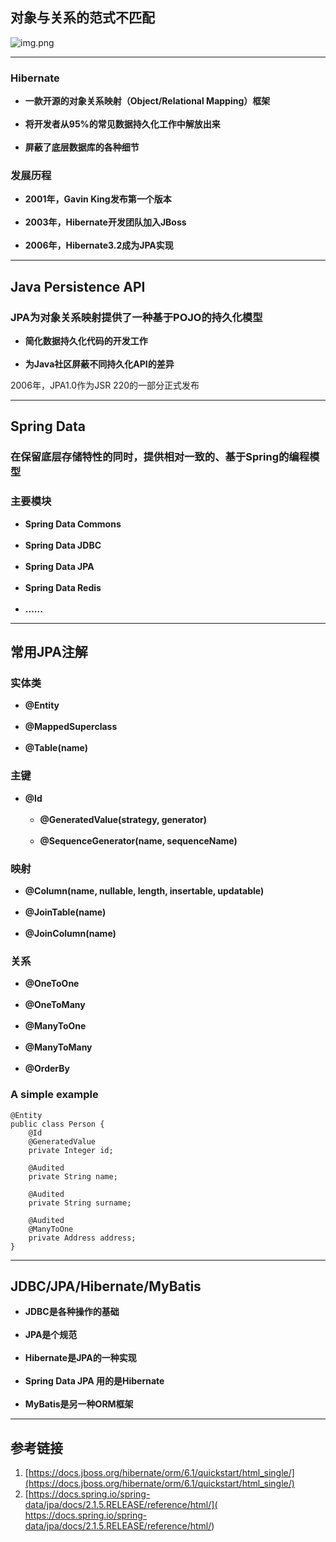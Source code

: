 ## 对象与关系的范式不匹配
![img.png](/images/img.png)

***

### Hibernate
* **一款开源的对象关系映射（Object/Relational Mapping）框架**<br><br/>
* **将开发者从95%的常见数据持久化工作中解放出来**<br><br/>
* **屏蔽了底层数据库的各种细节**

### 发展历程
* **2001年，Gavin King发布第一个版本**<br><br/>
* **2003年，Hibernate开发团队加入JBoss**<br><br/>
* **2006年，Hibernate3.2成为JPA实现**

***

## Java Persistence API
### JPA为对象关系映射提供了一种基于POJO的持久化模型
* **简化数据持久化代码的开发工作**<br><br/>
* **为Java社区屏蔽不同持久化API的差异**

2006年，JPA1.0作为JSR 220的一部分正式发布

***

## Spring Data
### 在保留底层存储特性的同时，提供相对一致的、基于Spring的编程模型
### 主要模块
* **Spring Data Commons**<br><br/>
* **Spring Data JDBC**<br><br/>
* **Spring Data JPA**<br><br/>
* **Spring Data Redis**<br><br/>
* **......**

***

## 常用JPA注解
### 实体类
* **@Entity**<br><br/>
* **@MappedSuperclass**<br><br/>
* **@Table(name)**

### 主键
* **@Id**<br><br/>
  * **@GeneratedValue(strategy, generator)**<br><br/>
  * **@SequenceGenerator(name, sequenceName)**

### 映射
* **@Column(name, nullable, length, insertable, updatable)**<br><br/>
* **@JoinTable(name)**<br><br/>
* **@JoinColumn(name)**

### 关系
* **@OneToOne**<br><br/>
* **@OneToMany**<br><br/>
* **@ManyToOne**<br><br/>
* **@ManyToMany**<br><br/>
* **@OrderBy**

### A simple example
    @Entity
    public class Person {
        @Id
        @GeneratedValue
        private Integer id;
    
        @Audited
        private String name;
    
        @Audited
        private String surname;
    
        @Audited
        @ManyToOne
        private Address address;
    }

***

## JDBC/JPA/Hibernate/MyBatis
* **JDBC是各种操作的基础**<br><br/>
* **JPA是个规范**<br><br/>
* **Hibernate是JPA的一种实现**<br><br/>
* **Spring Data JPA 用的是Hibernate**<br><br/>
* **MyBatis是另一种ORM框架**


***

## 参考链接
1. [https://docs.jboss.org/hibernate/orm/6.1/quickstart/html_single/](https://docs.jboss.org/hibernate/orm/6.1/quickstart/html_single/)
2. [https://docs.spring.io/spring-data/jpa/docs/2.1.5.RELEASE/reference/html/]( https://docs.spring.io/spring-data/jpa/docs/2.1.5.RELEASE/reference/html/)